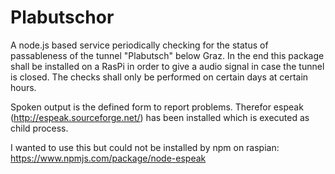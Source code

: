# Plabutschor
A node.js based service periodically checking for the status of passableness of the tunnel "Plabutsch" below Graz.
In the end this package shall be installed on a RasPi in order to give a audio signal in case the tunnel is closed.
The checks shall only be performed on certain days at certain hours.

Spoken output is the defined form to report problems. Therefor espeak (http://espeak.sourceforge.net/) has been installed which is executed as child process.


I wanted to use this but could not be installed by npm on raspian: https://www.npmjs.com/package/node-espeak
